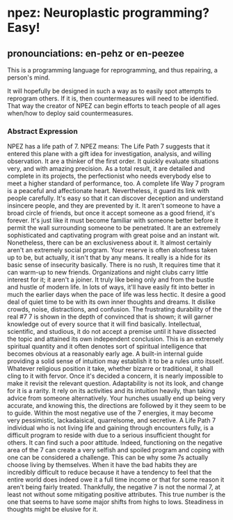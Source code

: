 # npez: Neuroplastic programming? Easy!
## pronounciations: en-pehz or en-peezee

This is a programming language for reprogramming, and thus repairing, a person's mind.

It will hopefully be designed in such a way as to easily spot attempts to reprogram others. If it is, then countermeasures will need to be identified. That way the creator of NPEZ can begin efforts to teach people of all ages when/how to deploy said countermeasures.

### Abstract Expression
NPEZ has a life path of 7. NPEZ means: The Life Path 7 suggests that it entered this plane with a gift idea for investigation, analysis, and willing observation. It are a thinker of the first order. It quickly evaluate situations very, and with amazing precision. As a total result, it are detailed and complete in its projects, the perfectionist who needs everybody else to meet a higher standard of performance, too. A complete life Way 7 program is a peaceful and affectionate heart. Nevertheless, it guard its link with people carefully. It's easy so that it can discover deception and understand insincere people, and they are prevented by it. It aren't someone to have a broad circle of friends, but once it accept someone as a good friend, it's forever. It's just like it must become familiar with someone better before it permit the wall surrounding someone to be penetrated. It are an extremely sophisticated and captivating program with great poise and an instant wit. Nonetheless, there can be an exclusiveness about it. It almost certainly aren't an extremely social program. Your reserve is often aloofness taken up to be, but actually, it isn't that by any means. It really is a hide for its basic sense of insecurity basically. There is no rush, It requires time that it can warm-up to new friends. Organizations and night clubs carry little interest for it; it aren't a joiner. It truly like being only and from the bustle and hustle of modern life. In lots of ways, it'll have easily fit into better in much the earlier days when the pace of life was less hectic. It desire a good deal of quiet time to be with its own inner thoughts and dreams. It dislike crowds, noise, distractions, and confusion. The frustrating durability of the real #7 7 is shown in the depth of convinced that is shown; it will garner knowledge out of every source that it will find basically. Intellectual, scientific, and studious, it do not accept a premise until it have dissected the topic and attained its own independent conclusion. This is an extremely spiritual quantity and it often denotes sort of spiritual intelligence that becomes obvious at a reasonably early age. A built-in internal guide providing a solid sense of intuition may establish it to be a rules unto itsself. Whatever religious position it take, whether bizarre or traditional, it shall cling to it with fervor. Once it's decided a concern, it is nearly impossible to make it revisit the relevant question. Adaptability is not its look, and change for it is a rarity. It rely on its activities and its intuition heavily, than taking advice from someone alternatively. Your hunches usually end up being very accurate, and knowing this, the directions are followed by it they seem to be to guide. Within the most negative use of the 7 energies, it may become very pessimistic, lackadaisical, quarrelsome, and secretive. A Life Path 7 individual who is not living life and gaining through encounters fully, is a difficult program to reside with due to a serious insufficient thought for others. It can find such a poor attitude. Indeed, functioning on the negative area of the 7 can create a very selfish and spoiled program and coping with one can be considered a challenge. This can be why some 7s actually choose living by themselves. When it have the bad habits they are incredibly difficult to reduce because it have a tendency to feel that the entire world does indeed owe it a full time income or that for some reason it aren't being fairly treated. Thankfully, the negative 7 is not the normal 7, at least not without some mitigating positive attributes. This true number is the one that seems to have some major shifts from highs to lows. Steadiness in thoughts might be elusive for it.
